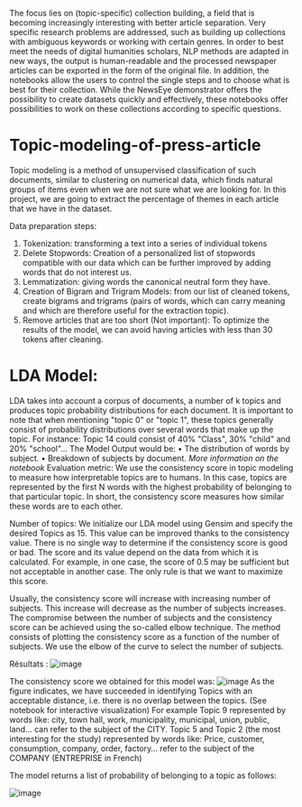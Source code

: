 The focus lies on (topic-specific) collection building, a field that is becoming increasingly interesting with better article separation. Very specific research problems are addressed, such as building up collections with ambiguous keywords or working with certain genres. In order to best meet the needs of digital humanities scholars, NLP methods are adapted in new ways, the output is human-readable and the processed newspaper articles can be exported in the form of the original file. In addition, the notebooks allow the users to control the single steps and to choose what is best for their collection. While the NewsEye demonstrator offers the possibility to create datasets quickly and effectively, these notebooks offer possibilities to work on these collections according to specific questions.

# Topic-modeling-of-press-article
Topic modeling is a method of unsupervised classification of such documents, similar to clustering on numerical data, which finds natural groups of items even when we are not sure what we are looking for. In this project, we are going to extract the percentage of themes in each article that we have in the dataset.

Data preparation steps:
1. Tokenization: transforming a text into a series of individual tokens
2. Delete Stopwords: Creation of a personalized list of stopwords compatible with our data which can be further improved by adding words that do not interest us.
3. Lemmatization: giving words the canonical neutral form they have.
4. Creation of Bigram and Trigram Models: from our list of cleaned tokens, create bigrams and trigrams (pairs of words, which can carry meaning and which are therefore useful for the extraction topic).
5. Remove articles that are too short (Not important): To optimize the results of the model, we can avoid having articles with less than 30 tokens after cleaning.


# LDA Model:
LDA takes into account a corpus of documents, a number of k topics and produces topic probability distributions for each document.
It is important to note that when mentioning "topic 0" or "topic 1", these topics generally consist of probability distributions over several words that make up the topic.
For instance:
Topic 14 could consist of 40% "Class", 30% "child" and 20% "school"...
The Model Output would be:
• The distribution of words by subject.
• Breakdown of subjects by document.
*More information on the notebook*
Evaluation metric:
We use the consistency score in topic modeling to measure how interpretable topics are to humans. In this case, topics are represented by the first N words with the highest probability of belonging to that particular topic. In short, the consistency score measures how similar these words are to each other.


Number of topics:
We initialize our LDA model using Gensim and specify the desired Topics as 15.
This value can be improved thanks to the consistency value.
There is no single way to determine if the consistency score is good or bad. The score and its value depend on the data from which it is calculated. For example, in one case, the score of 0.5 may be sufficient but not acceptable in another case. The only rule is that we want to maximize this score.

Usually, the consistency score will increase with increasing number of subjects. This increase will decrease as the number of subjects increases. The compromise between the number of subjects and the consistency score can be achieved using the so-called elbow technique. The method consists of plotting the consistency score as a function of the number of subjects. We use the elbow of the curve to select the number of subjects.

Résultats : 
![image](https://user-images.githubusercontent.com/45733593/176407200-a144bdd4-9350-4f6c-b835-85380416860f.png)

 The consistency score we obtained for this model was:
 ![image](https://user-images.githubusercontent.com/45733593/176407245-2b6a88ed-d66e-45f0-bd9a-e364b00503f0.png)
As the figure indicates, we have succeeded in identifying Topics with an acceptable distance, i.e. there is no overlap between the topics.
(See notebook for interactive visualization)
For example Topic 9 represented by words like: city, town hall, work, municipality, municipal, union, public, land… can refer to the subject of the CITY.
Topic 5 and Topic 2 (the most interesting for the study) represented by words like: Price, customer, consumption, company, order, factory… refer to the subject of the COMPANY (ENTREPRISE in French)

The model returns a list of probability of belonging to a topic as follows:


![image](https://user-images.githubusercontent.com/45733593/176407147-b8625894-64d0-4eb1-a9e0-a4e3786bcc7b.png)


